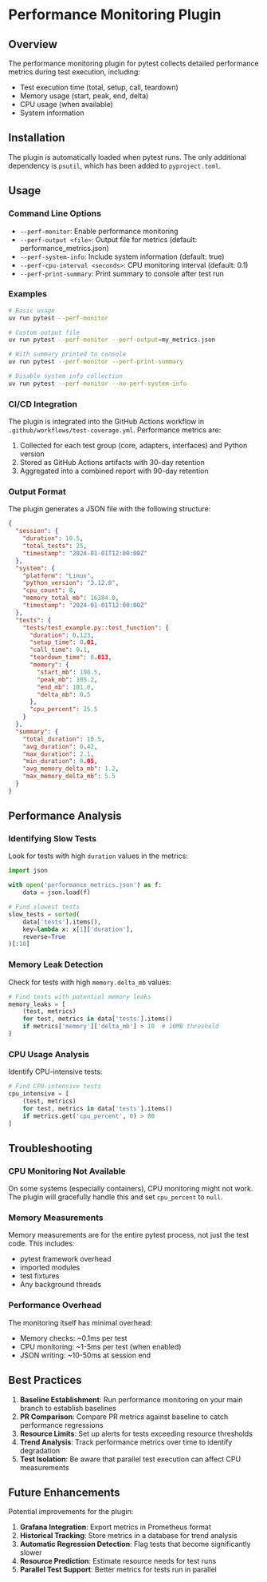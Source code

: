 # Performance Monitoring Plugin

## Overview

The performance monitoring plugin for pytest collects detailed performance metrics during test execution, including:

- Test execution time (total, setup, call, teardown)
- Memory usage (start, peak, end, delta)
- CPU usage (when available)
- System information

## Installation

The plugin is automatically loaded when pytest runs. The only additional dependency is `psutil`, which has been added to `pyproject.toml`.

## Usage

### Command Line Options

- `--perf-monitor`: Enable performance monitoring
- `--perf-output <file>`: Output file for metrics (default: performance_metrics.json)
- `--perf-system-info`: Include system information (default: true)
- `--perf-cpu-interval <seconds>`: CPU monitoring interval (default: 0.1)
- `--perf-print-summary`: Print summary to console after test run

### Examples

```bash
# Basic usage
uv run pytest --perf-monitor

# Custom output file
uv run pytest --perf-monitor --perf-output=my_metrics.json

# With summary printed to console
uv run pytest --perf-monitor --perf-print-summary

# Disable system info collection
uv run pytest --perf-monitor --no-perf-system-info
```

### CI/CD Integration

The plugin is integrated into the GitHub Actions workflow in `.github/workflows/test-coverage.yml`. Performance metrics are:

1. Collected for each test group (core, adapters, interfaces) and Python version
2. Stored as GitHub Actions artifacts with 30-day retention
3. Aggregated into a combined report with 90-day retention

### Output Format

The plugin generates a JSON file with the following structure:

```json
{
  "session": {
    "duration": 10.5,
    "total_tests": 25,
    "timestamp": "2024-01-01T12:00:00Z"
  },
  "system": {
    "platform": "Linux",
    "python_version": "3.12.0",
    "cpu_count": 8,
    "memory_total_mb": 16384.0,
    "timestamp": "2024-01-01T12:00:00Z"
  },
  "tests": {
    "tests/test_example.py::test_function": {
      "duration": 0.123,
      "setup_time": 0.01,
      "call_time": 0.1,
      "teardown_time": 0.013,
      "memory": {
        "start_mb": 100.5,
        "peak_mb": 105.2,
        "end_mb": 101.0,
        "delta_mb": 0.5
      },
      "cpu_percent": 25.5
    }
  },
  "summary": {
    "total_duration": 10.5,
    "avg_duration": 0.42,
    "max_duration": 2.1,
    "min_duration": 0.05,
    "avg_memory_delta_mb": 1.2,
    "max_memory_delta_mb": 5.5
  }
}
```

## Performance Analysis

### Identifying Slow Tests

Look for tests with high `duration` values in the metrics:

```python
import json

with open('performance_metrics.json') as f:
    data = json.load(f)

# Find slowest tests
slow_tests = sorted(
    data['tests'].items(), 
    key=lambda x: x[1]['duration'], 
    reverse=True
)[:10]
```

### Memory Leak Detection

Check for tests with high `memory.delta_mb` values:

```python
# Find tests with potential memory leaks
memory_leaks = [
    (test, metrics) 
    for test, metrics in data['tests'].items() 
    if metrics['memory']['delta_mb'] > 10  # 10MB threshold
]
```

### CPU Usage Analysis

Identify CPU-intensive tests:

```python
# Find CPU-intensive tests
cpu_intensive = [
    (test, metrics) 
    for test, metrics in data['tests'].items() 
    if metrics.get('cpu_percent', 0) > 80
]
```

## Troubleshooting

### CPU Monitoring Not Available

On some systems (especially containers), CPU monitoring might not work. The plugin will gracefully handle this and set `cpu_percent` to `null`.

### Memory Measurements

Memory measurements are for the entire pytest process, not just the test code. This includes:

- pytest framework overhead
- imported modules
- test fixtures
- Any background threads

### Performance Overhead

The monitoring itself has minimal overhead:

- Memory checks: ~0.1ms per test
- CPU monitoring: ~1-5ms per test (when enabled)
- JSON writing: ~10-50ms at session end

## Best Practices

1. **Baseline Establishment**: Run performance monitoring on your main branch to establish baselines
2. **PR Comparison**: Compare PR metrics against baseline to catch performance regressions
3. **Resource Limits**: Set up alerts for tests exceeding resource thresholds
4. **Trend Analysis**: Track performance metrics over time to identify degradation
5. **Test Isolation**: Be aware that parallel test execution can affect CPU measurements

## Future Enhancements

Potential improvements for the plugin:

1. **Grafana Integration**: Export metrics in Prometheus format
2. **Historical Tracking**: Store metrics in a database for trend analysis
3. **Automatic Regression Detection**: Flag tests that become significantly slower
4. **Resource Prediction**: Estimate resource needs for test runs
5. **Parallel Test Support**: Better metrics for tests run in parallel
